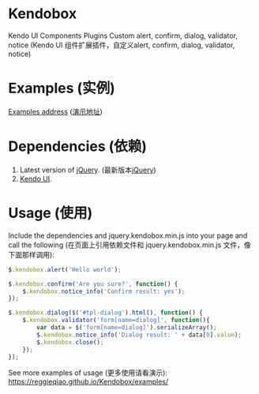 # Kendobox
Kendo UI Components Plugins Custom alert, confirm, dialog, validator, notice (Kendo UI 组件扩展插件，自定义alert, confirm, dialog, validator, notice) 

# Examples (实例)
[Examples address](https://reggieqiao.github.io/Kendobox/examples/) ([演示地址](https://reggieqiao.github.io/Kendobox/examples/))

# Dependencies (依赖)
1. Latest version of [jQuery](https://jquery.com/). (最新版本[jQuery](https://jquery.com/))
2. [Kendo UI](http://demos.telerik.com/kendo-ui/).

# Usage (使用)
Include the dependencies and jquery.kendobox.min.js into your page and call the following (在页面上引用依赖文件和 jquery.kendobox.min.js 文件，像下面那样调用):
```javascript
$.kendobox.alert('Hello world');
```
```javascript
$.kendobox.confirm('Are you sure?', function() {
	$.kendobox.notice_info('Confirm result: yes');
});
```
```javascript
$.kendobox.dialog($('#tpl-dialog').html(), function() {
	$.kendobox.validator('form[name=dialog]', function(){
		var data = $('form[name=dialog]').serializeArray();
		$.kendobox.notice_info('Dialog result: ' + data[0].value);
		$.kendobox.close();
	});
});
```
See more examples of usage (更多使用请看演示): https://reggieqiao.github.io/Kendobox/examples/ 
